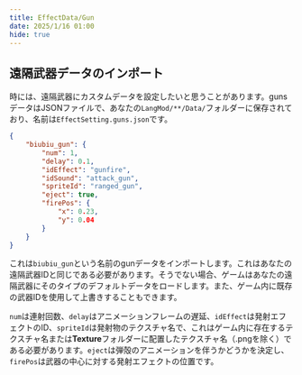 ```yaml
---
title: EffectData/Gun
date: 2025/1/16 01:00
hide: true
---
```


## 遠隔武器データのインポート

時には、遠隔武器にカスタムデータを設定したいと思うことがあります。gunsデータはJSONファイルで、あなたの`LangMod/**/Data/`フォルダーに保存されており、名前は`EffectSetting.guns.json`です。
```json
{
    "biubiu_gun": {
        "num": 1,
        "delay": 0.1,
        "idEffect": "gunfire",
        "idSound": "attack_gun",
        "spriteId": "ranged_gun",
        "eject": true,
        "firePos": {
            "x": 0.23,
            "y": 0.04
        }
    }
}
```

これは`biubiu_gun`という名前のgunデータをインポートします。これはあなたの遠隔武器IDと同じである必要があります。そうでない場合、ゲームはあなたの遠隔武器にそのタイプのデフォルトデータをロードします。また、ゲーム内に既存の武器IDを使用して上書きすることもできます。

`num`は連射回数、`delay`はアニメーションフレームの遅延、`idEffect`は発射エフェクトのID、`spriteId`は発射物のテクスチャ名で、これはゲーム内に存在するテクスチャ名または**Texture**フォルダーに配置したテクスチャ名（.pngを除く）である必要があります。`eject`は弾殻のアニメーションを伴うかどうかを決定し、`firePos`は武器の中心に対する発射エフェクトの位置です。